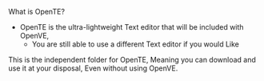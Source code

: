 What is OpenTE?
  - OpenTE is the ultra-lightweight Text editor that will be included with OpenVE,
      - You are still able to use a different Text editor if you would Like

This is the independent folder for OpenTE, Meaning you can download and use it  at your disposal, Even without using OpenVE.
